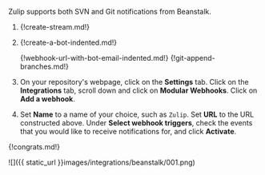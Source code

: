 Zulip supports both SVN and Git notifications from Beanstalk.

1. {!create-stream.md!}

1. {!create-a-bot-indented.md!}

   {!webhook-url-with-bot-email-indented.md!}
   {!git-append-branches.md!}

1. On your repository's webpage, click on the **Settings**
   tab. Click on the **Integrations** tab, scroll down and click on
   **Modular Webhooks**. Click on **Add a webhook**.

1. Set **Name** to a name of your choice, such as `Zulip`.
   Set **URL** to the URL constructed above. Under
   **Select webhook triggers**, check the events that you would
   like to receive notifications for, and click **Activate**.

{!congrats.md!}

![]({{ static_url }}images/integrations/beanstalk/001.png)
